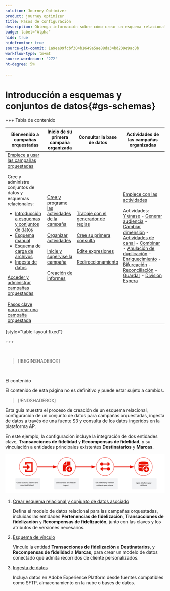 ```yaml
---
solution: Journey Optimizer
product: journey optimizer
title: Pasos de configuración
description: Obtenga información sobre cómo crear un esquema relacional en Adobe Experience Platform cargando un DDL
badge: label="Alpha"
hide: true
hidefromtoc: true
source-git-commit: 1a9ea09fcbf304b1649a5ae88da34bd209e9ac8b
workflow-type: tm+mt
source-wordcount: '272'
ht-degree: 5%

---
```


# Introducción a esquemas y conjuntos de datos{#gs-schemas}

+++ Tabla de contenido

| Bienvenido a campañas orquestadas | Inicio de su primera campaña organizada | Consultar la base de datos | Actividades de las campañas organizadas |
|---|---|---|---|
| [Empiece a usar las campañas orquestadas](gs-orchestrated-campaigns.md)<br/><br/>Cree y administre conjuntos de datos y esquemas relacionales:</br> <ul><li>[Introducción a esquemas y conjuntos de datos](gs-schemas.md)</li><li>[Esquema manual](manual-schema.md)</li><li>[Esquema de carga de archivos](file-upload-schema.md)</li><li>[Ingesta de datos](ingest-data.md)</li></ul>[Acceder y administrar campañas orquestadas](access-manage-orchestrated-campaigns.md)<br/><br/>[Pasos clave para crear una campaña orquestada](gs-campaign-creation.md) | [Cree y programe las actividades de la campaña](create-orchestrated-campaign.md)<br/><br/>[Organizar actividades](orchestrate-activities.md)<br/><br/>[Inicie y supervise la campaña](start-monitor-campaigns.md)<br/><br/>[Creación de informes](reporting-campaigns.md) | [Trabaje con el generador de reglas](orchestrated-rule-builder.md)<br/><br/>[Cree su primera consulta](build-query.md)<br/><br/>[Edite expresiones](edit-expressions.md)<br/><br/>[Redireccionamiento](retarget.md) | [Empiece con las actividades](activities/about-activities.md)<br/><br/>Actividades:<br/>[Y únase](activities/and-join.md) - [Generar audiencia](activities/build-audience.md) - [Cambiar dimensión](activities/change-dimension.md) - [Actividades de canal](activities/channels.md) - [Combinar](activities/combine.md) - [Anulación de duplicación](activities/deduplication.md) - [Enriquecimiento](activities/enrichment.md) - [Bifurcación](activities/fork.md) - [Reconciliación](activities/reconciliation.md) - [Guardar](activities/save-audience.md) - [División](activities/split.md) [Espera](activities/wait.md) |

{style="table-layout:fixed"}

+++

</br>

>[!BEGINSHADEBOX]

</br>

El contenido

El contenido de esta página no es definitivo y puede estar sujeto a cambios.

>[!ENDSHADEBOX]

Esta guía muestra el proceso de creación de un esquema relacional, configuración de un conjunto de datos para campañas orquestadas, ingesta de datos a través de una fuente S3 y consulta de los datos ingeridos en la plataforma AP.

En este ejemplo, la configuración incluye la integración de dos entidades clave, **Transacciones de fidelidad** y **Recompensas de fidelidad**, y su vinculación a entidades principales existentes **Destinatarios** y **Marcas**.

![](assets/do-not-localize/schema_admin.png)

1. [Crear esquema relacional y conjunto de datos asociado](#schema)

   Defina el modelo de datos relacional para las campañas orquestadas, incluidas las entidades **Pertenencias de fidelización**, **Transacciones de fidelización** y **Recompensas de fidelización**, junto con las claves y los atributos de versiones necesarios.

1. [Esquema de vínculo](#link-schema)

   Vincule la entidad **Transacciones de fidelización** a **Destinatarios**, y **Recompensas de fidelidad** a **Marcas**, para crear un modelo de datos conectado que admita recorridos de cliente personalizados.

1. [Ingesta de datos](#ingest)

   Incluya datos en Adobe Experience Platform desde fuentes compatibles como SFTP, almacenamiento en la nube o bases de datos.


<!--### Setting Up Change data capture ingestion {#cdc-ingestion}

If you need to change the data source, you must delete the existing dataflow and create a new one pointing to the same dataset with the new source.

When using Change Data Capture (CDC), it is essential that the source and dataset remain in sync to ensure accurate incremental updates. Follow the steps below:

1. **Schema Requirements**
   - Your schema must include:
     - A **primary key** (e.g., `transaction_id`)
     - A **versioning field** (e.g., `lastmodified` or an incrementing `version_id`)
   - Enable the dataset for **Orchestrated Campaigns** if needed.

2. **CDC Dataflow Setup**
   - During dataflow creation, after choosing your source and files:
     - **Enable the CDC option**
     - Select your CDC-ready dataset
     - Confirm field mappings (especially version field)

3. **Keep Source and Target in Sync**
   - The source system must consistently update the version field so the platform can detect changes accurately.

Once set up, the platform will automatically ingest **only changed or new records** each time the flow runs.
-->
